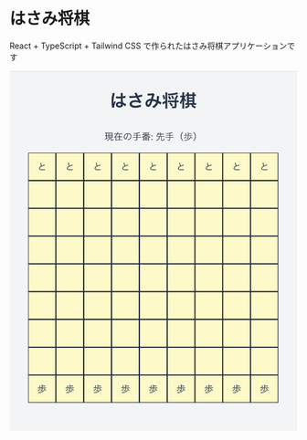 # はさみ将棋

React + TypeScript + Tailwind CSS で作られたはさみ将棋アプリケーションです

![Screenshot](https://github.com/yuzoiwasaki/hasami-shogi/blob/main/src/assets/screenshot.png)
